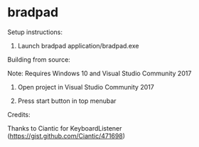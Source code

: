 # bradpad

Setup instructions:

1. Launch bradpad application/bradpad.exe


Building from source:

Note: Requires Windows 10 and Visual Studio Community 2017

1. Open project in Visual Studio Community 2017

2. Press start button in top menubar


Credits:

Thanks to Ciantic for KeyboardListener (https://gist.github.com/Ciantic/471698)
